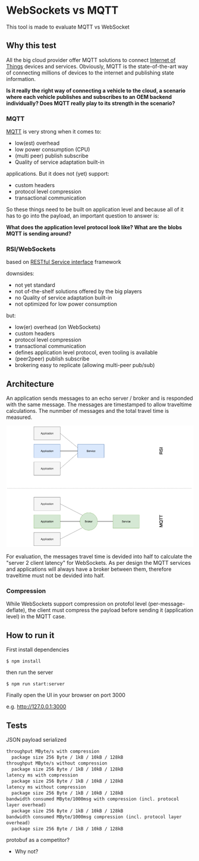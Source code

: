 # WebSockets vs MQTT

This tool is made to evaluate MQTT vs WebSocket

## Why this test

All the big cloud provider offer MQTT solutions to connect [Internet of Things](https://en.wikipedia.org/wiki/Internet_of_things) devices and services. Obviously, MQTT is the state-of-the-art way of connecting millions of devices to the internet and publishing state information.

**Is it really the right way of connecting a vehicle to the cloud, a scenario where each vehicle publishes and subscribes to an OEM backend individually? Does MQTT really play to its strength in the scenario?**

### MQTT

[MQTT](https://en.wikipedia.org/wiki/MQTT) is very strong when it comes to:

* low(est) overhead
* low power consumption (CPU)
* (multi peer) publish subscribe
* Quality of service adaptation built-in

applications. But it does not (yet) support:

* custom headers
* protocol level compression
* transactional communication

So these things need to be built on application level and because all of it has to go into the payload, an important question to answer is:

**What does the application level protocol look like? What are the blobs MQTT is sending around?**

### RSI/WebSockets

based on [RESTful Service interface](https://www.w3.org/Submission/viwi-protocol/) framework

downsides:
- not yet standard
- not of-the-shelf solutions offered by the big players
- no Quality of service adaptation built-in
- not optimized for low power consumption

but:

* low(er) overhead (on WebSockets)
* custom headers
* protocol level compression
* transactional communication
* defines application level protocol, even tooling is available
* (peer2peer) publish subscribe
* brokering easy to replicate (allowing multi-peer pub/sub)

## Architecture

An application sends messages to an echo server / broker and is responded with the same message. The messages are timestamped to allow traveltime calculations. The nunmber of messages and the total travel time is measured.

![general Architecture](./assets/MQTTvsRSIArchitecture.png)

For evaluation, the messages travel time is devided into half to calculate the "server 2 client latency" for WebSockets. As per design the MQTT services and applications will always have a broker between them, therefore traveltime must not be devided into half.

### Compression

While WebSockets support compression on protofol level (per-message-deflate), the client must compress the payload before sending it (application level) in the MQTT case.

## How to run it

First install dependencies

```shell
$ npm install
```

then run the server

```shell
$ npm run start:server
```

Finally open the UI in your browser on port 3000

e.g. http://127.0.0.1:3000

## Tests

JSON payload serialized

```
throughput MByte/s with compression
  package size 256 Byte / 1kB / 10kB / 128kB
throughput MByte/s without compression
  package size 256 Byte / 1kB / 10kB / 128kB
latency ms with compression
  package size 256 Byte / 1kB / 10kB / 128kB
latency ms without compression
  package size 256 Byte / 1kB / 10kB / 128kB
bandwidth consumed MByte/1000msg with compression (incl. protocol layer overhead)
  package size 256 Byte / 1kB / 10kB / 128kB
bandwidth consumed MByte/1000msg compression (incl. protocol layer overhead)
  package size 256 Byte / 1kB / 10kB / 128kB
```

protobuf as a competitor?
* Why not?
